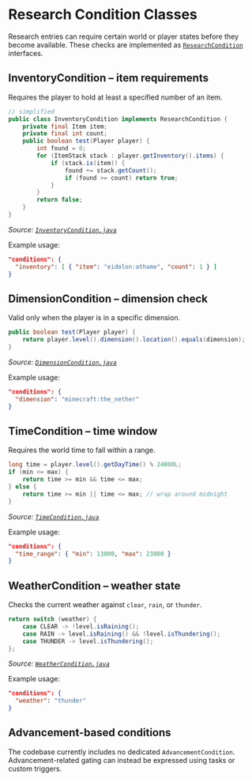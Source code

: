 # Research Condition Classes

Research entries can require certain world or player states before they become available. These checks are implemented as [`ResearchCondition`](../../src/main/java/com/bluelotuscoding/eidolonunchained/research/conditions/ResearchCondition.java) interfaces.

## InventoryCondition – item requirements
Requires the player to hold at least a specified number of an item.

```java
// simplified
public class InventoryCondition implements ResearchCondition {
    private final Item item;
    private final int count;
    public boolean test(Player player) {
        int found = 0;
        for (ItemStack stack : player.getInventory().items) {
            if (stack.is(item)) {
                found += stack.getCount();
                if (found >= count) return true;
            }
        }
        return false;
    }
}
```
*Source: [`InventoryCondition.java`](../../src/main/java/com/bluelotuscoding/eidolonunchained/research/conditions/InventoryCondition.java)*

Example usage:
```json
"conditions": {
  "inventory": [ { "item": "eidolon:athame", "count": 1 } ]
}
```

## DimensionCondition – dimension check
Valid only when the player is in a specific dimension.

```java
public boolean test(Player player) {
    return player.level().dimension().location().equals(dimension);
}
```
*Source: [`DimensionCondition.java`](../../src/main/java/com/bluelotuscoding/eidolonunchained/research/conditions/DimensionCondition.java)*

Example usage:
```json
"conditions": {
  "dimension": "minecraft:the_nether"
}
```

## TimeCondition – time window
Requires the world time to fall within a range.

```java
long time = player.level().getDayTime() % 24000L;
if (min <= max) {
    return time >= min && time <= max;
} else {
    return time >= min || time <= max; // wrap around midnight
}
```
*Source: [`TimeCondition.java`](../../src/main/java/com/bluelotuscoding/eidolonunchained/research/conditions/TimeCondition.java)*

Example usage:
```json
"conditions": {
  "time_range": { "min": 13000, "max": 23000 }
}
```

## WeatherCondition – weather state
Checks the current weather against `clear`, `rain`, or `thunder`.

```java
return switch (weather) {
    case CLEAR -> !level.isRaining();
    case RAIN -> level.isRaining() && !level.isThundering();
    case THUNDER -> level.isThundering();
};
```
*Source: [`WeatherCondition.java`](../../src/main/java/com/bluelotuscoding/eidolonunchained/research/conditions/WeatherCondition.java)*

Example usage:
```json
"conditions": {
  "weather": "thunder"
}
```

## Advancement-based conditions
The codebase currently includes no dedicated `AdvancementCondition`. Advancement-related gating can instead be expressed using tasks or custom triggers.

